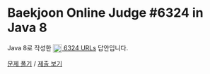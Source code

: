 # Baekjoon Online Judge #6324 in Java 8
Java 8로 작성한 [<img src="https://static.solved.ac/tier_small/10.svg" height="20" align="center">
6324 URLs](https://www.acmicpc.net/problem/6324) 답안입니다.

[문제 풀기](https://www.acmicpc.net/problem/6324) /
[제출 보기](https://www.acmicpc.net/source/87238395)

